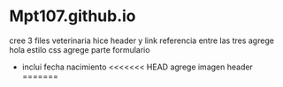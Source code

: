 # Mpt107.github.io
cree 3 files veterinaria
hice header y link referencia entre las tres
agrege hola estilo css
agrege parte formulario
- inclui fecha nacimiento
<<<<<<< HEAD
agrege imagen header
=======

